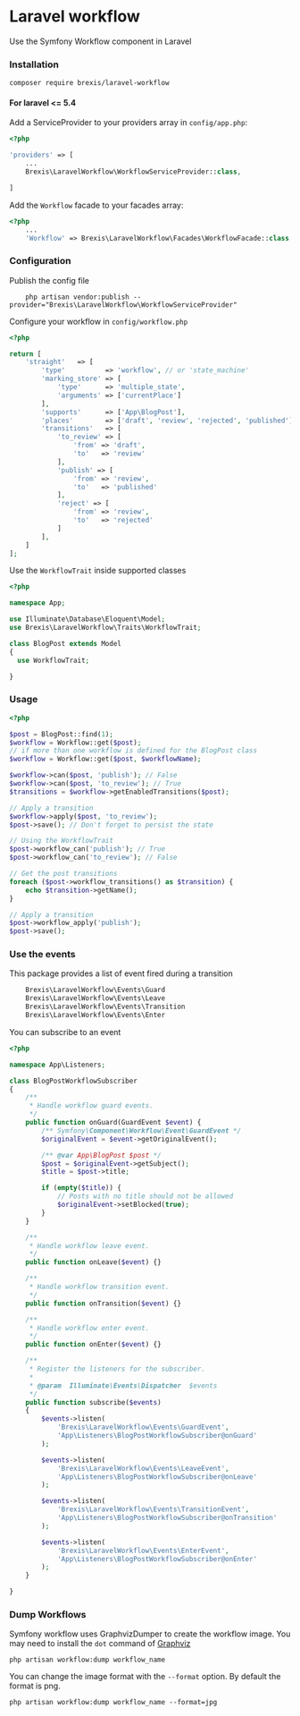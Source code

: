# Laravel workflow

Use the Symfony Workflow component in Laravel

### Installation

    composer require brexis/laravel-workflow

#### For laravel <= 5.4

Add a ServiceProvider to your providers array in `config/app.php`:

```php
<?php

'providers' => [
    ...
    Brexis\LaravelWorkflow\WorkflowServiceProvider::class,

]
```

Add the `Workflow` facade to your facades array:

```php
<?php
    ...
    'Workflow' => Brexis\LaravelWorkflow\Facades\WorkflowFacade::class,
```

### Configuration

Publish the config file

```
    php artisan vendor:publish --provider="Brexis\LaravelWorkflow\WorkflowServiceProvider"
```

Configure your workflow in `config/workflow.php`

```php
<?php

return [
    'straight'   => [
        'type'          => 'workflow', // or 'state_machine'
        'marking_store' => [
            'type'      => 'multiple_state',
            'arguments' => ['currentPlace']
        ],
        'supports'      => ['App\BlogPost'],
        'places'        => ['draft', 'review', 'rejected', 'published'],
        'transitions'   => [
            'to_review' => [
                'from' => 'draft',
                'to'   => 'review'
            ],
            'publish' => [
                'from' => 'review',
                'to'   => 'published'
            ],
            'reject' => [
                'from' => 'review',
                'to'   => 'rejected'
            ]
        ],
    ]
];
```

Use the `WorkflowTrait` inside supported classes

```php
<?php

namespace App;

use Illuminate\Database\Eloquent\Model;
use Brexis\LaravelWorkflow\Traits\WorkflowTrait;

class BlogPost extends Model
{
  use WorkflowTrait;

}
```
### Usage

```php
<?php

$post = BlogPost::find(1);
$workflow = Workflow::get($post);
// if more than one workflow is defined for the BlogPost class
$workflow = Workflow::get($post, $workflowName);

$workflow->can($post, 'publish'); // False
$workflow->can($post, 'to_review'); // True
$transitions = $workflow->getEnabledTransitions($post);

// Apply a transition
$workflow->apply($post, 'to_review');
$post->save(); // Don't forget to persist the state

// Using the WorkflowTrait
$post->workflow_can('publish'); // True
$post->workflow_can('to_review'); // False

// Get the post transitions
foreach ($post->workflow_transitions() as $transition) {
    echo $transition->getName();
}

// Apply a transition
$post->workflow_apply('publish');
$post->save();
```

### Use the events
This package provides a list of event fired during a transition

```php
    Brexis\LaravelWorkflow\Events\Guard
    Brexis\LaravelWorkflow\Events\Leave
    Brexis\LaravelWorkflow\Events\Transition
    Brexis\LaravelWorkflow\Events\Enter
```

You can subscribe to an event

```php
<?php

namespace App\Listeners;

class BlogPostWorkflowSubscriber
{
    /**
     * Handle workflow guard events.
     */
    public function onGuard(GuardEvent $event) {
        /** Symfony\Component\Workflow\Event\GuardEvent */
        $originalEvent = $event->getOriginalEvent();

        /** @var App\BlogPost $post */
        $post = $originalEvent->getSubject();
        $title = $post->title;

        if (empty($title)) {
            // Posts with no title should not be allowed
            $originalEvent->setBlocked(true);
        }
    }

    /**
     * Handle workflow leave event.
     */
    public function onLeave($event) {}

    /**
     * Handle workflow transition event.
     */
    public function onTransition($event) {}

    /**
     * Handle workflow enter event.
     */
    public function onEnter($event) {}

    /**
     * Register the listeners for the subscriber.
     *
     * @param  Illuminate\Events\Dispatcher  $events
     */
    public function subscribe($events)
    {
        $events->listen(
            'Brexis\LaravelWorkflow\Events\GuardEvent',
            'App\Listeners\BlogPostWorkflowSubscriber@onGuard'
        );

        $events->listen(
            'Brexis\LaravelWorkflow\Events\LeaveEvent',
            'App\Listeners\BlogPostWorkflowSubscriber@onLeave'
        );

        $events->listen(
            'Brexis\LaravelWorkflow\Events\TransitionEvent',
            'App\Listeners\BlogPostWorkflowSubscriber@onTransition'
        );

        $events->listen(
            'Brexis\LaravelWorkflow\Events\EnterEvent',
            'App\Listeners\BlogPostWorkflowSubscriber@onEnter'
        );
    }

}
```

### Dump Workflows
Symfony workflow uses GraphvizDumper to create the workflow image. You may need to install the `dot` command of [Graphviz](http://www.graphviz.org/)

    php artisan workflow:dump workflow_name

You can change the image format with the `--format` option. By default the format is png.

    php artisan workflow:dump workflow_name --format=jpg
